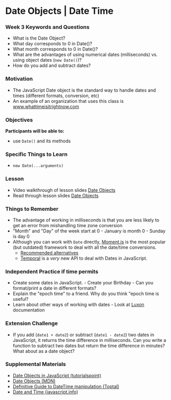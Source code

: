 # Date Objects | Date Time

### Week 3 Keywords and Questions

- What is the Date Object?
- What day corresponds to 0 in Date()?
- What month corresponds to 0 in Date()?
- What are the advantages of using numerical dates (milliseconds) vs. using object dates (`new Date()`)? 
- How do you add and subtract dates?

### Motivation

- The JavaScript Date object is the standard way to handle dates and times (different formats, conversion, etc)
- An example of an organization that uses this class is www.whattimeisitrightnow.com

### Objectives

**Participants will be able to:**

- use `Date()` and its methods

### Specific Things to Learn

- `new Date(...arguments)`

### Lesson

- Video walkthrough of lesson slides [Date Objects](https://www.youtube.com/watch?v=irrxnH-nkqg)
- Read through lesson slides [Date Objects](https://docs.google.com/presentation/d/1Pj-hkQCeVe4kJJ4s8RHcSZrNKx4Mp4kaQ9J0Eyy1gAQ/edit#slide=id.p)

### Things to Remember

- The advantage of working in milliseconds is that you are less likely to get an error from mishandling time zone conversion
- "Month" and "Day" of the week start at 0 - January is month 0 - Sunday is day 0
- Although you can work with `Date` directly, [Moment.js](https://momentjs.com/) is the most popular (but outdated) framework to deal with all the date/time conversions.
  - [Recommended alternatives](https://momentjs.com/docs/#/-project-status/recommendations/)
  - [Temporal](https://tc39.es/proposal-temporal/docs/) is a _very_ new API to deal with Dates in JavaScript.


### Independent Practice if time permits

- Create some dates in JavaScript. - Create your Birthday - Can you format/print a date in different formats?
- Explain the "epoch time" to a friend. Why do you think "epoch time is useful?
- Learn about other ways of working with dates - Look at [Luxon](https://moment.github.io/luxon/#/?id=luxon) documentation

### Extension Challenge

- If you add (`date1 + date2`) or subtract (`date1 - date2`) two dates in JavaScript, it returns the time difference in milliseconds. Can you write a function to subtract two dates but return the time difference in minutes? What about as a date object?

### Supplemental Materials

- [Date Objects in JavaScript (tutorialspoint)](https://www.tutorialspoint.com/javascript/javascript_date_object.htm)
- [Date Objects (MDN)](https://developer.mozilla.org/en-US/docs/Web/JavaScript/Reference/Global_Objects/Date)
- [Definitive Guide to DateTime manipulation (Toptal)](https://www.toptal.com/software/definitive-guide-to-datetime-manipulation)
- [Date and Time (javascript.info)](https://javascript.info/date)
